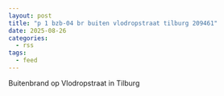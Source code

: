 ```yaml
---
layout: post
title: "p 1 bzb-04 br buiten vlodropstraat tilburg 209461"
date: 2025-08-26
categories: 
  - rss
tags: 
  - feed
---
```


Buitenbrand op Vlodropstraat in Tilburg

